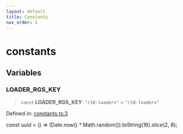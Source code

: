 ```yaml
---
layout: default
title: Constants
nav_order: 2
---
```


# constants

## Variables

### LOADER_RGS_KEY

> `const` **LOADER_RGS_KEY**: `"r18-loaders"` = `"r18-loaders"`

Defined in: [constants.ts:3](https://github.com/react18-tools/turborepo-template/blob/cf0bafca2b8145184a273ebd3ce0de59843e856e/lib/src/constants.ts#L3)

const uuid = () =\> (Date.now() \* Math.random()).toString(16).slice(2, 8);
